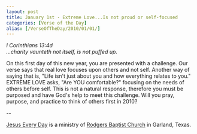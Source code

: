 ```yaml
---
layout: post
title: January 1st - Extreme Love...Is not proud or self-focused
categories: [Verse of the Day]
alias: [/VerseOfTheDay/2010/01/01/]
---
```


_I Corinthians 13:4d  
...charity vaunteth not itself, is not puffed up._

On this first day of this new year, you are presented with a
challenge. Our verse says that real love focuses upon others and not
self. Another way of saying that is, "Life isn't just about you and
how everything relates to you." EXTREME LOVE asks, "Are YOU
comfortable?" focusing on the needs of others before self. This is
not a natural response, therefore you must be purposed and have God's
help to meet this challenge. Will you pray, purpose, and practice to
think of others first in 2010?

 --

<a href=http://jesuseveryday.net>Jesus Every Day</a> is a ministry of <a href=http://rodgersbaptist.net>Rodgers Baptist Church</a> in Garland, Texas.
